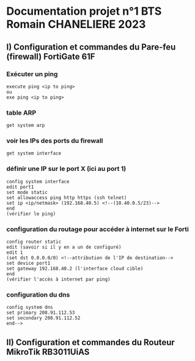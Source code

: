 # Documentation projet n°1 BTS Romain CHANELIERE 2023

## I) Configuration et commandes du Pare-feu (firewall) FortiGate 61F

### Exécuter un ping
    execute ping <ip to ping>
    ou
    exe ping <ip to ping>

### table ARP
    get system arp

### voir les IPs des ports du firewall
    get system interface

### définir une IP sur le port X (ici au port 1)
    config system interface
    edit port1
    set mode static
    set allowaccess ping http https (ssh telnet)
    set ip <ip/netmask> (192.168.40.5) <!--(10.40.0.5/23)-->
    end
    (vérifier le ping)
### configuration du routage pour accéder à internet sur le Forti
    config router static
    edit (savoir si il y en a un de configuré)
    edit 1
    (set dst 0.0.0.0/0) <!--attribution de l'IP de destination-->
    set device port1
    set gateway 192.168.40.2 (l'interface cloud cible)
    end
    (vérifier l'accès à internet par ping)

### configuration du dns <!--pour l'accès à internet-->
    config system dns
    set primary 208.91.112.53
    set secondary 208.91.112.52
    end-->

<!--### bypass licence vidéo youtube https://www.youtube.com/watch?v=1CS5tD7ljdk
    config system ntp
    set ntpsync disable
    set type custom
    end
    exe reboot-->

## II) Configuration et commandes du Routeur MikroTik RB3011UiAS
